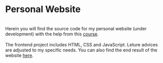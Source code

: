 # Personal Website #
<br> Herein you will find the source code for my personal website (under development) with the help from this [course](https://www.udemy.com/course/the-complete-web-development-bootcamp/). </br>
<br> The frontend project includes HTML, CSS and JavaScript. Leture advices are adjusted to my specific needs. You can also find the end result of the website [here](https://aurimas13.github.io/front-end-web/). </br>
